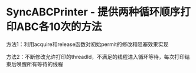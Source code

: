 # SyncABCPrinter - 提供两种循环顺序打印ABC各10次的方法
方法1：利用acquire和release函数对初始permit的修改和阻塞效果实现

方法2：不断修改允许打印的threadId，不满足的线程进入循环等待，每次打印结束后唤醒所有等待的线程
